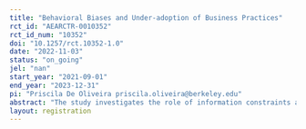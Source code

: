 ```yaml
---
title: "Behavioral Biases and Under-adoption of Business Practices"
rct_id: "AEARCTR-0010352"
rct_id_num: "10352"
doi: "10.1257/rct.10352-1.0"
date: "2022-11-03"
status: "on_going"
jel: "nan"
start_year: "2021-09-01"
end_year: "2023-12-31"
pi: "Priscila De Oliveira priscila.oliveira@berkeley.edu"
abstract: "The study investigates the role of information constraints and behavioral biases in the under-adoption of key business practices by micro-enterprises in Brazil. We combine a randomized control trial with online surveys to study these questions."
layout: registration
---
```


